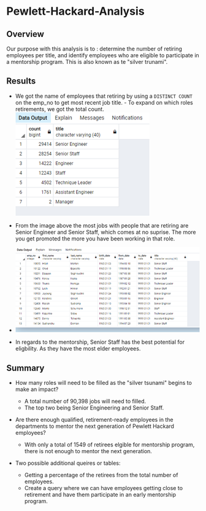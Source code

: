 # Pewlett-Hackard-Analysis

## Overview

Our purpose with this analysis is to : determine the number of retiring employees per title, and identify employees who are eligible to participate in a mentorship program.
This is also known as te "silver trunami".

## Results

   - We got the name of employees that retiring by using a  `` DISTINCT COUNT `` on the emp_no to get most recent job title.
    -  To expand on which roles retirements, we got the total count.
    ![line_image](Resources/count.png)
 
   - From the image above the most jobs with people that are retiring are Senior Engineer and Senior Staff, which comes at no suprise. The more you get promoted the more you have been working in that role.
    
   - ![line_image](Resources/mentorship.png)
    
   - In regards to the mentorship, Senior Staff has the best potential for eligbility. As they have the most elder employees.
   
   

## Summary

- How many roles will need to be filled as the "silver tsunami" begins to make an impact?
    - A total number of 90,398 jobs will need to filled.
    - The top two being Senior Engineering and Senior Staff.

- Are there enough qualified, retirement-ready employees in the departments to mentor the next generation of Pewlett Hackard employees?
    - With only a total of 1549 of retirees elgible for mentorship program, there is not enough to mentor the next generation. 
    
- Two possible additional queires or tables:
    - Getting a percentage of the retirees from the total number of employees.
    - Create a query where we can have employees getting close to retirement and have them participate in an early mentorship program. 
    

